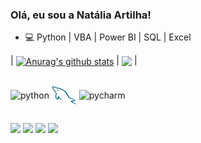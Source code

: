### Olá, eu sou a Natália Artilha!

- 💻 Python | VBA | Power BI | SQL | Excel

| <a href="https://github.com/nataliaartilha/github-readme-stats"><img align="center" src="https://github-readme-stats.vercel.app/api?username=nataliaartilha&show_icons=true&include_all_commits=true&theme=radical&hide_border=true" alt="Anurag's github stats" /></a> | <a href="https://github.com/nataliaartilha/github-readme-stats"><img align="center" src="https://github-readme-stats.vercel.app/api/top-langs/?username=nataliaartilha&layout=compact&theme=radical&hide_border=true" /></a> |

<div style="display: inline_block"><br>
  
  <img align="center" alt="python" height="30" width="40" src="https://cdn.jsdelivr.net/gh/devicons/devicon/icons/python/python-original.svg" />    
  <img align="center" alt="mysql" height="30" width="40" src="https://raw.githubusercontent.com/devicons/devicon/master/icons/mysql/mysql-original.svg">
  <img align="center" alt="pycharm" height="30" width="40"src="https://cdn.jsdelivr.net/gh/devicons/devicon/icons/pycharm/pycharm-original.svg" />
          
            
          
</div>

##

<div>
  <a href="https://www.instagram.com/kaka_artilha/" target="_blank"><img src="https://img.shields.io/badge/Instagram-E4405F?style=for-the-badge&logo=instagram&logoColor=white" target="_blank"></a>
  <a href="https://www.linkedin.com/in/nataliaartilha1/" target="_blank"><img src="https://img.shields.io/badge/LinkedIn-0077B5?style=for-the-badge&logo=linkedin&logoColor=white" target="_blank"></a>
  <a href="https://github.com/nataliaartilha" target="_blank"><img src="https://img.shields.io/badge/GitHub-100000?style=for-the-badge&logo=github&logoColor=white" target="_blank"></a>
  <a href="mailto:natalia.artilha1@gmail.com" target="_blank"><img src="https://img.shields.io/badge/Gmail-D14836?style=for-the-badge&logo=gmail&logoColor=white" target="_blank"></a>
</div>



